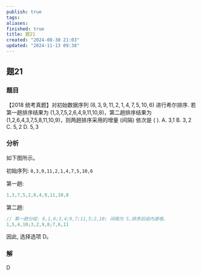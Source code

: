 ```yaml
---
publish: true
tags: 
aliases: 
finished: true
title: 题21
created: "2024-08-30 21:03"
updated: "2024-11-13 09:38"
---
```

## 题21
### 题目
【2018 统考真题】对初始数据序列 $\left( {8,3,9,{11},2,1,4,7,5,{10},6}\right)$ 进行希尔排序. 
若第一趟排序结果为 (1,3,7,5,2,6,4,9,11,10,8)，第二趟排序结果为(1,2,6,4,3,7,5,8,11,10,9)，则两趟排序采用的增量 (间隔) 依次是 ( ).
A. 3,1 
B. $3,2$ 
C. $5,2$ 
D. $5,3$
### 分析
如下图所示。

初始序列: `8,3,9,11,2,1,4,7,5,10,6`

第一趟:

```cpp
1,3,7,5,2,6,4,9,11,10,8
```

第二趟:

```cpp
// 第一趟分组: 8,1,6;3,4;9,7;11,5;2,10; 间隔为 5,排序后组内递增。
1,5,4,10;3,2,9,8;7,6,11
```

因此, 选择选项 D。
### 解
D